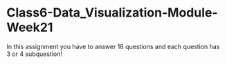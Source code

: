 # Class6-Data_Visualization-Module-Week21

In this assignment you have to answer 16 questions and each question has 3 or 4 subquestion!

